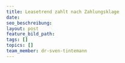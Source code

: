 ```yaml
---
title: Leasetrend zahlt nach Zahlungsklage
date:
seo_beschreibung:
layout: post
feature_bild_path:
tags: []
topics: []
team_member: dr-sven-tintemann
---
```

